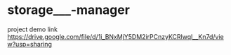 # storage___-manager
project demo link https://drive.google.com/file/d/1i_BNxMjY5DM2irPCnzyKCRlwql__Kn7d/view?usp=sharing
